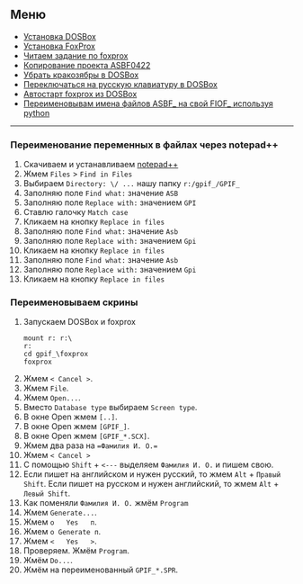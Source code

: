 ## Меню

- [Установка DOSBox](docs/gpi_install_dosbox.md)
- [Установка FoxProx](docs/gpi_install_foxprox.md)
- [Читаем задание по foxprox](docs/gpi_read_task.md)
- [Копирование проекта ASBF0422](docs/gpi_open_foxprox_project.md)
- [Убрать кракозябры в DOSBox](docs/gpi_rus_dosbox.md)
- [Переключаться на русскую клавиатуру в DOSBox](docs/gpi_rus_keyboard_dosbox.md)
- [Автостарт foxprox из DOSBox](docs/gpi_autostart_foxprox_in_dosbox.md)
- [Переименовывам имена файлов ASBF_ на свой FIOF_ используя python](docs/gpi_rename_foxpro_project_on_python.md)

---

### Переименование переменных в файлах через notepad++

1. Скачиваем и устанавливаем [notepad++](https://notepad-plus-plus.org/)
1. Жмем `Files` > `Find in Files`
1. Выбираем `Directory: \/ ...` нашу папку `r:/gpif_/GPIF_`
1. Заполняю поле `Find what:` значение `ASB`
1. Заполняю поле `Replace with:` значением `GPI`
1. Ставлю галочку `Match case`
1. Кликаем на кнопку `Replace in files`
1. Заполняю поле `Find what:` значение `Asb`
1. Заполняю поле `Replace with:` значением `Gpi`
1. Кликаем на кнопку `Replace in files`
1. Заполняю поле `Find what:` значение `Asb`
1. Заполняю поле `Replace with:` значением `Gpi`
1. Кликаем на кнопку `Replace in files`

### Переименовываем скрины

1. Запускаем DOSBox и foxprox
    ```
    mount r: r:\
    r:
    cd gpif_\foxprox
    foxprox
    ```
1. Жмем `< Cancel >`.
1. Жмем `File`.
1. Жмем `Open...`.
1. Вместо `Database type` выбираем `Screen type`.
1. В окне Open жмем `[..]`.
1. В окне Open жмем `[GPIF_]`.
1. В окне Open жмем `[GPIF_*.SCX]`.
1. Жмем два раза на `=Фамилия И. О.=`
1. Жмем `< Cancel >`
1. С помощью `Shift` + `<---` выделяем `Фамилия И. О.` и пишем свою.
1. Если пишет на английском и нужен русский, то жмем `Alt` + `Правый Shift`.
    Если пишет на русском и нужен английский, то жмем `Alt` + `Левый Shift`.
1. Как поменяли `Фамилия И. О.` жмём `Program`
1. Жмем `Generate...`.
1. Жмем `о   Yes   п`.
1. Жмем `о Generate п`.
1. Жмем `<   Yes   >`.
1. Проверяем. Жмём `Program`.
1. Жмём `Do...`.
1. Жмём на переименованный `GPIF_*.SPR`.
